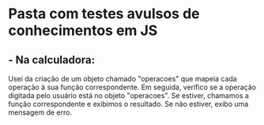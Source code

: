 # Pasta com testes avulsos de conhecimentos em JS

## - Na calculadora:
Usei da criação de um objeto chamado "operacoes" que mapeia cada operação à sua função correspondente.
Em seguida, verifico se a operação digitada pelo usuário está no objeto "operacoes". Se estiver, chamamos a função correspondente e exibimos o resultado. Se não estiver, exibo uma mensagem de erro.
